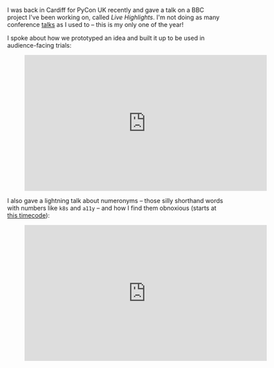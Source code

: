 I was back in Cardiff for PyCon UK recently and gave a talk on a BBC project I've been working on,
called *Live Highlights*. I'm not doing as many conference [talks](/talks/) as
I used to – this is my only one of the year!

I spoke about how we prototyped an idea and built it up to be used in audience-facing trials:

<figure class="wp-block-embed">
<iframe width="560" height="315" src="https://www.youtube.com/embed/UEGMR0oCOqI?si=3zpwO9NhSK5F6jSm" title="YouTube video player" frameborder="0" allow="accelerometer; autoplay; clipboard-write; encrypted-media; gyroscope; picture-in-picture; web-share" referrerpolicy="strict-origin-when-cross-origin" allowfullscreen></iframe>
</figure>

I also gave a lightning talk about numeronyms – those silly shorthand words with numbers like `k8s`
and `a11y` – and how I find them obnoxious (starts at [this
timecode](https://www.youtube.com/watch?v=chxsC2WYNTE&t=3677s)):

<figure class="wp-block-embed">
<iframe width="560" height="315" src="https://www.youtube.com/embed/chxsC2WYNTE?si=FbSOy8rVbYMYsW1U&amp;start=3677" title="YouTube video player" frameborder="0" allow="accelerometer; autoplay; clipboard-write; encrypted-media; gyroscope; picture-in-picture; web-share" referrerpolicy="strict-origin-when-cross-origin" allowfullscreen></iframe>
</figure>